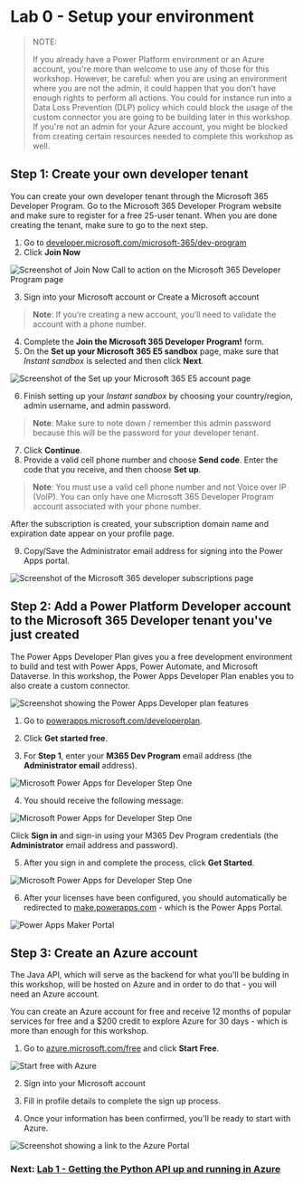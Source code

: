 # Lab 0 - Setup your environment

> NOTE:
> 
> If you already have a Power Platform environment or an Azure account, you're more than welcome to use any of those for this workshop. However, be careful: when you are using an environment where you are not the admin, it could happen that you don't have enough rights to perform all actions. You could for instance run into a Data Loss Prevention (DLP) policy which could block the usage of the custom connector you are going to be building later in this workshop. If you're not an admin for your Azure account, you might be blocked from creating certain resources needed to complete this workshop as well. 

## Step 1: Create your own developer tenant

You can create your own developer tenant through the Microsoft 365 Developer Program. Go to the Microsoft 365 Developer Program website and make sure to register for a free 25-user tenant. When you are done creating the tenant, make sure to go to the next step.

1. Go to [developer.microsoft.com/microsoft-365/dev-program](https://developer.microsoft.com/microsoft-365/dev-program)
2. Click **Join Now**

![Screenshot of Join Now Call to action on the Microsoft 365 Developer Program page](assets/join-m365-dev-program.jpg)

3. Sign into your Microsoft account or Create a Microsoft account

> **Note**: If you’re creating a new account, you’ll need to validate the account with a phone number.

4. Complete the **Join the Microsoft 365 Developer Program!** form.
5. On the **Set up your Microsoft 365 E5 sandbox** page, make sure that *Instant sandbox* is selected and then click **Next**.

![Screenshot of the Set up your Microsoft 365 E5 account page](assets/set-up-your-microsoft-365-e5-sandbox.png)

6. Finish setting up your *Instant sandbox* by choosing your country/region, admin username, and admin password. 

> **Note**: Make sure to note down / remember this admin password because this will be the password for your developer tenant.

7. Click **Continue**.
8. Provide a valid cell phone number and choose **Send code**. Enter the code that you receive, and then choose **Set up**.

> **Note**: You must use a valid cell phone number and not Voice over IP (VoIP). You can only have one Microsoft 365 Developer Program account associated with your phone number.

After the subscription is created, your subscription domain name and expiration date appear on your profile page.

9. Copy/Save the Administrator email address for signing into the Power Apps portal.

![Screenshot of the Microsoft 365 developer subscriptions page](assets/microsoft-365-developer-subscriptions.png)

## Step 2: Add a Power Platform Developer account to the  Microsoft 365 Developer tenant you've just created

The Power Apps Developer Plan gives you a free development environment to build and test with Power Apps, Power Automate, and Microsoft Dataverse. In this workshop, the Power Apps Developer Plan enables you to also create a custom connector.

![Screenshot showing the Power Apps Developer plan features](assets/power-apps-dev-plan-custom-conn.png)

1. Go to [powerapps.microsoft.com/developerplan](https://powerapps.microsoft.com/developerplan).

2. Click **Get started free**.

3. For **Step 1**, enter your **M365 Dev Program** email address (the **Administrator email** address).

![Microsoft Power Apps for Developer Step One](assets/sign-up-for-power-apps.jpg)

4. You should receive the following message:

![Microsoft Power Apps for Developer Step One](assets/sign-up-message.jpg)

Click **Sign in** and sign-in using your M365 Dev Program credentials (the **Administrator** email address and password).

5. After you sign in and complete the process, click **Get Started**.

![Microsoft Power Apps for Developer Step One](assets/power-apps-get-started.jpg)

6. After your licenses have been configured, you should automatically be redirected to [make.powerapps.com](https://make.powerapps.com/) - which is the Power Apps Portal.

![Power Apps Maker Portal](/Lab0/assets/power-apps-portal.png)

## Step 3: Create an Azure account

The Java API, which will serve as the backend for what you'll be bulding in this workshop, will be hosted on Azure and in order to do that - you will need an Azure account. 

You can create an Azure account for free and receive 12 months of popular services for free and a $200 credit to explore Azure for 30 days - which is more than enough for this workshop.

1. Go to [azure.microsoft.com/free](https://azure.microsoft.com/free/) and click **Start Free**.

![Start free with Azure](assets/azure-start-free.png)

2. Sign into your Microsoft account

3. Fill in profile details to complete the sign up process. 

4. Once your information has been confirmed, you'll be ready to start with Azure.

![Screenshot showing a link to the Azure Portal](assets/ready-with-azure.png)

### Next: [Lab 1 - Getting the Python API up and running in Azure](/Lab1/)
